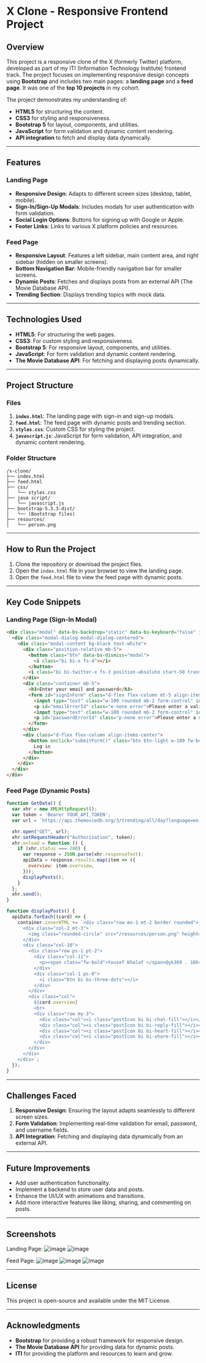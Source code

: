 # X Clone - Responsive Frontend Project

## Overview
This project is a responsive clone of the X (formerly Twitter) platform, developed as part of my ITI (Information Technology Institute) frontend track. The project focuses on implementing responsive design concepts using **Bootstrap** and includes two main pages: a **landing page** and a **feed page**. It was one of the **top 10 projects** in my cohort.

The project demonstrates my understanding of:
- **HTML5** for structuring the content.
- **CSS3** for styling and responsiveness.
- **Bootstrap 5** for layout, components, and utilities.
- **JavaScript** for form validation and dynamic content rendering.
- **API integration** to fetch and display data dynamically.

---

## Features

### Landing Page
- **Responsive Design**: Adapts to different screen sizes (desktop, tablet, mobile).
- **Sign-In/Sign-Up Modals**: Includes modals for user authentication with form validation.
- **Social Login Options**: Buttons for signing up with Google or Apple.
- **Footer Links**: Links to various X platform policies and resources.

### Feed Page
- **Responsive Layout**: Features a left sidebar, main content area, and right sidebar (hidden on smaller screens).
- **Bottom Navigation Bar**: Mobile-friendly navigation bar for smaller screens.
- **Dynamic Posts**: Fetches and displays posts from an external API (The Movie Database API).
- **Trending Section**: Displays trending topics with mock data.

---

## Technologies Used
- **HTML5**: For structuring the web pages.
- **CSS3**: For custom styling and responsiveness.
- **Bootstrap 5**: For responsive layout, components, and utilities.
- **JavaScript**: For form validation and dynamic content rendering.
- **The Movie Database API**: For fetching and displaying posts dynamically.

---

## Project Structure

### Files
1. **`index.html`**: The landing page with sign-in and sign-up modals.
2. **`feed.html`**: The feed page with dynamic posts and trending section.
3. **`styles.css`**: Custom CSS for styling the project.
4. **`javascript.js`**: JavaScript for form validation, API integration, and dynamic content rendering.

### Folder Structure
```
/x-clone/
├── index.html
├── feed.html
├── css/
│   └── styles.css
├── java script/
│   └── javascript.js
├── bootstrap-5.3.3-dist/
│   └── (Bootstrap files)
├── resources/
│   └── person.png
```

---

## How to Run the Project
1. Clone the repository or download the project files.
2. Open the `index.html` file in your browser to view the landing page.
3. Open the `feed.html` file to view the feed page with dynamic posts.

---

## Key Code Snippets

### Landing Page (Sign-In Modal)
```html
<div class="modal" data-bs-backdrop="static" data-bs-keyboard="false" id="signInModal">
  <div class="modal-dialog modal-dialog-centered">
    <div class="modal-content bg-black text-white">
      <div class="position-relative mb-5">
        <button class="btn" data-bs-dismiss="modal">
          <i class="bi bi-x fs-4"></i>
        </button>
        <i class="bi bi-twitter-x fs-3 position-absolute start-50 translate-middle-x mt-3"></i>
      </div>
      <div class="container mb-5">
        <h3>Enter your email and password</h3>
        <form id="signInForm" class="d-flex flex-column mt-5 align-items-center">
          <input type="text" class="w-100 rounded mb-2 form-control" id="emailId" placeholder="Email">
          <p id="emailErrorId" class="e-none error">Please enter a valid email address.</p>
          <input type="text" class="w-100 rounded mb-2 form-control" id="passwordId" placeholder="Password">
          <p id="passwordErrorId" class="p-none error">Please enter a strong password.</p>
        </form>
      </div>
      <div class="d-flex flex-column align-items-center">
        <button onclick="submitForm()" class="btn btn-light w-100 fw-bold rounded-pill">
          Log in
        </button>
      </div>
    </div>
  </div>
</div>
```

### Feed Page (Dynamic Posts)
```javascript
function GetData() {
  var xhr = new XMLHttpRequest();
  var token = 'Bearer YOUR_API_TOKEN';
  var url = `https://api.themoviedb.org/3/trending/all/day?language=en-US`;

  xhr.open("GET", url);
  xhr.setRequestHeader("Authorization", token);
  xhr.onload = function () {
    if (xhr.status === 200) {
      var response = JSON.parse(xhr.responseText);
      apiData = response.results.map(item => ({
        overview: item.overview,
      }));
      displayPosts();
    }
  };
  xhr.send();
}

function displayPosts() {
  apiData.forEach((card) => {
    container.innerHTML += `<div class="row mx-1 mt-2 border rounded">
      <div class="col-2 mt-3">
        <img class="rounded-circle" src="/resources/person.png" height="50px">
      </div>
      <div class="col-10">
        <div class="row ps-1 pt-2">
          <div class="col-11">
            <p><span class="fw-bold">Yousef Khalaf </span>@yk369 . 18h</p>
          </div>
          <div class="col-1 ps-0">
            <i class="btn bi bi-three-dots"></i>
          </div>
        </div>
        <div class="col">
          ${card.overview}
          <br>
          <div class="row my-3">
            <div class="col"><i class="postIcon bi bi-chat-fill"></i></div>
            <div class="col"><i class="postIcon bi bi-reply-fill"></i></div>
            <div class="col"><i class="postIcon bi bi-heart-fill"></i></div>
            <div class="col"><i class="postIcon bi bi-share-fill"></i></div>
          </div>
        </div>
      </div>
    </div>`;
  });
}
```

---

## Challenges Faced
1. **Responsive Design**: Ensuring the layout adapts seamlessly to different screen sizes.
2. **Form Validation**: Implementing real-time validation for email, password, and username fields.
3. **API Integration**: Fetching and displaying data dynamically from an external API.

---

## Future Improvements
- Add user authentication functionality.
- Implement a backend to store user data and posts.
- Enhance the UI/UX with animations and transitions.
- Add more interactive features like liking, sharing, and commenting on posts.

---

## Screenshots
Landing Page: ![image](https://github.com/user-attachments/assets/95f59563-4cfa-445e-8aed-c2f01e00c474) ![image](https://github.com/user-attachments/assets/ce06f2fb-dd1c-421d-8cfc-e433f6b1ad59)

Feed Page: ![image](https://github.com/user-attachments/assets/8dd2e846-5a58-4170-bffd-75c346a55701) ![image](https://github.com/user-attachments/assets/3a3619c6-a347-4e49-ae03-6442e7f1e7fb) ![image](https://github.com/user-attachments/assets/dcc81f22-5f58-40c6-a9c6-1aa7dedaf434)

---

## License
This project is open-source and available under the MIT License.

---

## Acknowledgments
- **Bootstrap** for providing a robust framework for responsive design.
- **The Movie Database API** for providing data for dynamic posts.
- **ITI** for providing the platform and resources to learn and grow.
